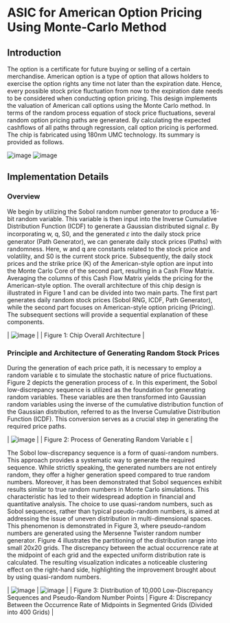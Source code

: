 # ASIC for American Option Pricing Using Monte‑Carlo Method

## Introduction
The option is a certificate for future buying or selling of a certain merchandise. American option is a type of option that allows holders to exercise the option rights any time not later than the expiration date. Hence, every possible stock price fluctuation from now to the expiration date needs to be considered when conducting option pricing.
This design implements the valuation of American call options using the Monte Carlo method. In terms of the random process equation of stock price fluctuations, several random option pricing paths are generated. By calculating the expected cashflows of all paths through regression, call option pricing is performed.
The chip is fabricated using 180nm UMC technology. Its summary is provided as follows.

![image](https://github.com/hsiang20/ICDLAB-American-Option-Pricing/assets/38748578/fbcac39b-e8c0-42e6-b653-167df2c9b6e3)
![image](https://github.com/hsiang20/ICDLAB-American-Option-Pricing/assets/38748578/f82e71da-544a-461b-ad02-e26c27797582)

## Implementation Details
### Overview
We begin by utilizing the Sobol random number generator to produce a 16-bit random variable. This variable is then input into the Inverse Cumulative Distribution Function (ICDF) to generate a Gaussian distributed signal 𝜀. By incorporating w, q, S0, and the generated 𝜀 into the daily stock price generator (Path Generator), we can generate daily stock prices (Paths) with randomness. Here, w and q are constants related to the stock price and volatility, and S0 is the current stock price. Subsequently, the daily stock prices and the strike price (K) of the American-style option are input into the Monte Carlo Core of the second part, resulting in a Cash Flow Matrix. Averaging the columns of this Cash Flow Matrix yields the pricing for the American-style option.
The overall architecture of this chip design is illustrated in Figure 1 and can be divided into two main parts. The first part generates daily random stock prices (Sobol RNG, ICDF, Path Generator), while the second part focuses on American-style option pricing (Pricing). The subsequent sections will provide a sequential explanation of these components.

| ![image](https://github.com/hsiang20/ICDLAB-American-Option-Pricing/assets/38748578/b8193afd-c2ab-45c5-8448-2b3ec51b80e5) |
| Figure 1: Chip Overall Architecture |

### Principle and Architecture of Generating Random Stock Prices
During the generation of each price path, it is necessary to employ a random variable ε to simulate the stochastic nature of price fluctuations. Figure 2 depicts the generation process of ε. In this experiment, the Sobol low-discrepancy sequence is utilized as the foundation for generating random variables. These variables are then transformed into Gaussian random variables using the inverse of the cumulative distribution function of the Gaussian distribution, referred to as the Inverse Cumulative Distribution Function (ICDF). This conversion serves as a crucial step in generating the required price paths.

| ![image](https://github.com/hsiang20/ICDLAB-American-Option-Pricing/assets/38748578/2c268076-bc61-4b4f-9086-2d7e32b03cfe) |
| Figure 2: Process of Generating Random Variable ε |

The Sobol low-discrepancy sequence is a form of quasi-random numbers. This approach provides a systematic way to generate the required sequence. While strictly speaking, the generated numbers are not entirely random, they offer a higher generation speed compared to true random numbers. Moreover, it has been demonstrated that Sobol sequences exhibit results similar to true random numbers in Monte Carlo simulations. This characteristic has led to their widespread adoption in financial and quantitative analysis.
The choice to use quasi-random numbers, such as Sobol sequences, rather than typical pseudo-random numbers, is aimed at addressing the issue of uneven distribution in multi-dimensional spaces. This phenomenon is demonstrated in Figure 3, where pseudo-random numbers are generated using the Mersenne Twister random number generator. Figure 4 illustrates the partitioning of the distribution range into small 20x20 grids. The discrepancy between the actual occurrence rate at the midpoint of each grid and the expected uniform distribution rate is calculated. The resulting visualization indicates a noticeable clustering effect on the right-hand side, highlighting the improvement brought about by using quasi-random numbers.

| ![image](https://github.com/hsiang20/ICDLAB-American-Option-Pricing/assets/38748578/40e90739-cf7c-4c49-90f4-c317dd6d2489) | ![image](https://github.com/hsiang20/ICDLAB-American-Option-Pricing/assets/38748578/ad0c571d-b227-49d0-b0ee-94c24b9a29da) |
| Figure 3: Distribution of 10,000 Low-Discrepancy Sequences and Pseudo-Random Number Points | Figure 4: Discrepancy Between the Occurrence Rate of Midpoints in Segmented Grids (Divided into 400 Grids) |

